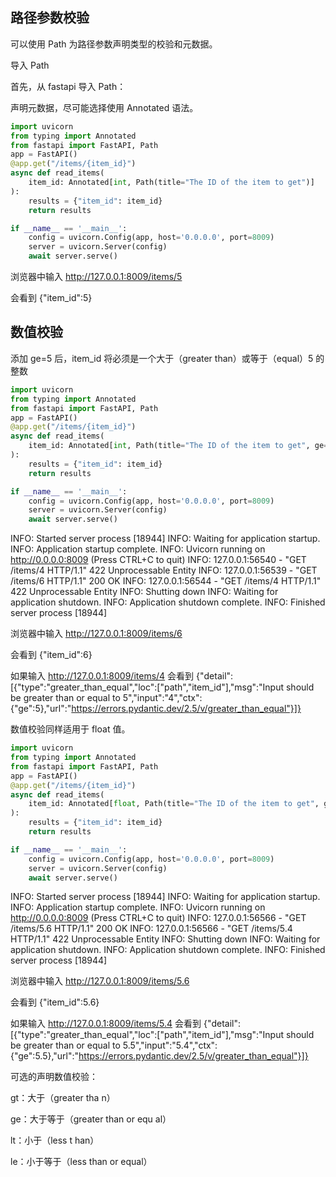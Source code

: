 ## 路径参数校验

可以使用 Path 为路径参数声明类型的校验和元数据。

导入 Path

首先，从 fastapi 导入 Path：

声明元数据，尽可能选择使用 Annotated 语法。

```python
import uvicorn
from typing import Annotated
from fastapi import FastAPI, Path
app = FastAPI()
@app.get("/items/{item_id}")
async def read_items(
    item_id: Annotated[int, Path(title="The ID of the item to get")]
):
    results = {"item_id": item_id}
    return results

if __name__ == '__main__':
    config = uvicorn.Config(app, host='0.0.0.0', port=8009)
    server = uvicorn.Server(config)
    await server.serve()
```
浏览器中输入 http://127.0.0.1:8009/items/5

会看到 {"item_id":5}

## 数值校验
添加 ge=5 后，item_id 将必须是一个大于（greater than）或等于（equal）5 的整数

```python
import uvicorn
from typing import Annotated
from fastapi import FastAPI, Path
app = FastAPI()
@app.get("/items/{item_id}")
async def read_items(
    item_id: Annotated[int, Path(title="The ID of the item to get", ge=5)]
):
    results = {"item_id": item_id}
    return results

if __name__ == '__main__':
    config = uvicorn.Config(app, host='0.0.0.0', port=8009)
    server = uvicorn.Server(config)
    await server.serve()
```

INFO:     Started server process [18944]
INFO:     Waiting for application startup.
INFO:     Application startup complete.
INFO:     Uvicorn running on http://0.0.0.0:8009 (Press CTRL+C to quit)
INFO:     127.0.0.1:56540 - "GET /items/4 HTTP/1.1" 422 Unprocessable Entity
INFO:     127.0.0.1:56539 - "GET /items/6 HTTP/1.1" 200 OK
INFO:     127.0.0.1:56544 - "GET /items/4 HTTP/1.1" 422 Unprocessable Entity
INFO:     Shutting down
INFO:     Waiting for application shutdown.
INFO:     Application shutdown complete.
INFO:     Finished server process [18944]

浏览器中输入 http://127.0.0.1:8009/items/6

会看到 {"item_id":6}

如果输入 http://127.0.0.1:8009/items/4
会看到 {"detail":[{"type":"greater_than_equal","loc":["path","item_id"],"msg":"Input should be greater than or equal to 5","input":"4","ctx":{"ge":5},"url":"https://errors.pydantic.dev/2.5/v/greater_than_equal"}]}

数值校验同样适用于 float 值。

```python
import uvicorn
from typing import Annotated
from fastapi import FastAPI, Path
app = FastAPI()
@app.get("/items/{item_id}")
async def read_items(
    item_id: Annotated[float, Path(title="The ID of the item to get", ge=5.5)]
):
    results = {"item_id": item_id}
    return results

if __name__ == '__main__':
    config = uvicorn.Config(app, host='0.0.0.0', port=8009)
    server = uvicorn.Server(config)
    await server.serve()
```
INFO:     Started server process [18944]
INFO:     Waiting for application startup.
INFO:     Application startup complete.
INFO:     Uvicorn running on http://0.0.0.0:8009 (Press CTRL+C to quit)
INFO:     127.0.0.1:56566 - "GET /items/5.6 HTTP/1.1" 200 OK
INFO:     127.0.0.1:56566 - "GET /items/5.4 HTTP/1.1" 422 Unprocessable Entity
INFO:     Shutting down
INFO:     Waiting for application shutdown.
INFO:     Application shutdown complete.
INFO:     Finished server process [18944]

浏览器中输入 http://127.0.0.1:8009/items/5.6

会看到 {"item_id":5.6}

如果输入 http://127.0.0.1:8009/items/5.4
会看到 {"detail":[{"type":"greater_than_equal","loc":["path","item_id"],"msg":"Input should be greater than or equal to 5.5","input":"5.4","ctx":{"ge":5.5},"url":"https://errors.pydantic.dev/2.5/v/greater_than_equal"}]}

可选的声明数值校验：

gt：大于（greater tha n） 

ge：大于等于（greater than or equ al） 

lt：小于（less t han） 

le：小于等于（less than or equal）